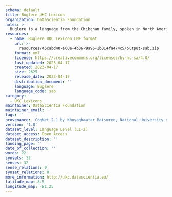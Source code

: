 ```yaml
---
schema: default
title: Buglere UKC Lexicon
organization: DataScientia Foundation
notes: >-
  Buglere is a language from the Chibchan family, spoken in North America. The UKC Lexicon of Buglere is represented as a lexico-semantic network. It consists of words, word senses, synsets, as well as sense-level and synset-level relationships.
resources:
  - name: Buglere UKC Lexicon LMF format
    url: >-
      resources/45cabd40-e60e-4b36-9a96-1b014fa474c5/output-sab.zip
    format: xml
    license: https://creativecommons.org/licenses/by-nc-sa/4.0/
    last_updated: 2023-04-17
    created: 2023-04-17
    size: 2625
    release_date: 2023-04-17
    distribution_document: ''
    language: Buglere
    language_code: sab
category:
  - UKC Lexicons
maintainer: DataScientia Foundation
maintainer_email: ''
tags: ''
provenance: 'CogNet 2.1 by Khuyagbaatar Batsuren, National University of Mongolia (http://cognet.ukc.disi.unitn.it); Native Languages of the Americas 2021.11. by Laura Redish and Orrin Lewis (http://www.native-languages.org); Princeton WordNet 2.1 by Princeton University (https://wordnet.princeton.edu)'
version: '1.0'
dataset_level: Language Level (L1-2)
dataset_access: Open Access
dataset_description: ''
landing_page: ''
date_of_collection: ''
words: 22
synsets: 32
senses: 32
sense_relations: 0
synset_relations: 0
more_information: http://ukc.datascientia.eu/
latitude_map: 8.5
longitude_map: -81.25
---
```

